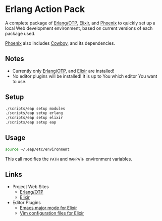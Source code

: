 # Erlang Action Pack

A complete package of [Erlang/OTP][], [Elixir][], and [Phoenix][] to quickly set up a local Web development environment, based on current versions of each package used.

[Phoenix][] also includes [Cowboy][], and its dependencies.

## Notes

 * Currently only [Erlang/OTP][], and [Elixir][] are installed!
 * No editor plugins will be installed!
   It is up to You which editor You want to use.

## Setup

```bash
./scripts/eap setup modules
./scripts/eap setup erlang
./scripts/eap setup elixir
./scripts/eap setup eap
```

## Usage

```bash
source ~/.eap/etc/environment
```

This call modifies the ```PATH``` and ```MANPATH``` environment variables.

## Links

 * Project Web Sites
   * [Erlang/OTP](http://erlang.org)
   * [Elixir](http://elixir-lang.org/)
 * Editor Plugins
   * [Emacs major mode for Elixir](https://github.com/elixir-lang/emacs-elixir)
   * [Vim configuration files for Elixir](https://github.com/elixir-lang/vim-elixir)

[Erlang/OTP]:	https://github.com/erlang/otp
[Elixir]:	https://github.com/elixir-lang/elixir
[Cowboy]:	https://github.com/ninenines/cowboy
[Ranch]:	https://github.com/ninenines/ranch
[Bullet]:	https://github.com/extend/bullet
[Sheriff]:	https://github.com/extend/sheriff
[erlang.mk]:	https://github.com/ninenines/erlang.mk
[Phoenix]:	https://github.com/phoenixframework/phoenix


